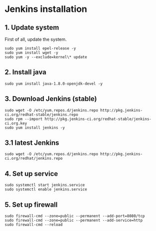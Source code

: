# Jenkins installation

## 1. Update system
First of all, update the system.
```
sudo yum install epel-release -y
sudo yum install wget -y
sudo yum -y --exclude=kernel\* update
```
## 2. Install java
```
sudo yum install java-1.8.0-openjdk-devel -y
```
## 3.    Download Jenkins (stable)

```
sudo wget -O /etc/yum.repos.d/jenkins.repo http://pkg.jenkins-ci.org/redhat-stable/jenkins.repo
sudo rpm --import http://pkg.jenkins-ci.org/redhat-stable/jenkins-ci.org.key
sudo yum install jenkins -y
```
## 3.1 latest Jenkins
```
sudo wget -O /etc/yum.repos.d/jenkins.repo http://pkg.jenkins-ci.org/redhat/jenkins.repo
```

## 4.    Set up service

```
sudo systemctl start jenkins.service
sudo systemctl enable jenkins.service
```
## 5.    Set up firewall
```
sudo firewall-cmd --zone=public --permanent --add-port=8080/tcp
sudo firewall-cmd --zone=public --permanent --add-service=http
sudo firewall-cmd --reload
